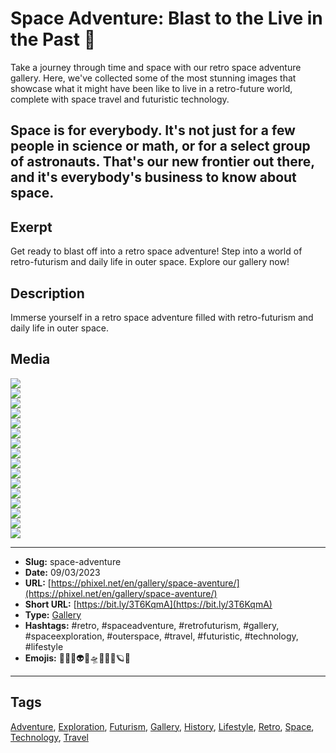 # Space Adventure: Blast to the Live in the Past 🚀
Take a journey through time and space with our retro space adventure gallery. Here, we've collected some of the most stunning images that showcase what it might have been like to live in a retro-future world, complete with space travel and futuristic technology.

Space is for everybody. It's not just for a few people in science or math, or for a select group of astronauts. That's our new frontier out there, and it's everybody's business to know about space.
------------
## Exerpt
Get ready to blast off into a retro space adventure! Step into a world of retro-futurism and daily life in outer space. Explore our gallery now!
## Description
Immerse yourself in a retro space adventure filled with retro-futurism and daily life in outer space.
## Media
<img src="media/5b758754/space-aventure-working-conundrum.jpg" loading="lazy"><br>
<img src="media/656e7778/space-aventure-watching-tv.jpg" loading="lazy"><br>
<img src="media/f46331ca/space-aventure-the-journey-begins.jpg" loading="lazy"><br>
<img src="media/599c8599/space-aventure-the-cosmic-dance.jpg" loading="lazy"><br>
<img src="media/54c58f84/space-aventure-my-beloved-spaceship.jpg" loading="lazy"><br>
<img src="media/aeb6326f/space-aventure-my-alien-companion.jpg" loading="lazy"><br>
<img src="media/777ac46d/space-aventure-lost-in-a-book.jpg" loading="lazy"><br>
<img src="media/a5c23664/space-aventure-looking-through-the-window.jpg" loading="lazy"><br>
<img src="media/b08c85b0/space-aventure-laundry-day.jpg" loading="lazy"><br>
<img src="media/f932bc3d/space-aventure-just-gardening.jpg" loading="lazy"><br>
<img src="media/45f659b9/space-aventure-in-deep-thought.jpg" loading="lazy"><br>
<img src="media/31d7702a/space-aventure-exercise-in-zero-g.jpg" loading="lazy"><br>
<img src="media/a6e2e2c6/space-aventure-disguised-family.jpg" loading="lazy"><br>
<img src="media/91cae52d/space-aventure-cozy-dreams.jpg" loading="lazy"><br>
<img src="media/5a700e54/space-aventure-cosmic-lawnmower.jpg" loading="lazy"><br>
<img src="media/bc78dfd4/space-aventure-breakfastzzzz.jpg" loading="lazy"><br>

------------
- **Slug:** space-adventure
- **Date:** 09/03/2023
- **URL:** [https://phixel.net/en/gallery/space-aventure/](https://phixel.net/en/gallery/space-aventure/)
- **Short URL:** [https://bit.ly/3T6KqmA](https://bit.ly/3T6KqmA)
- **Type:** [Gallery](#gallery)
- **Hashtags:** #retro, #spaceadventure, #retrofuturism, #gallery, #spaceexploration, #outerspace, #travel, #futuristic, #technology, #lifestyle
- **Emojis:** 🚀👨‍🚀👽🌌🛸🔭✨🌠🪐🌟

------------
## Tags
[Adventure](#adventure), [Exploration](#exploration), [Futurism](#futurism), [Gallery](#gallery), [History](#history), [Lifestyle](#lifestyle), [Retro](#retro), [Space](#space), [Technology](#technology), [Travel](#travel)
